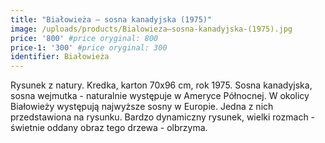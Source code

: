 ```yaml
---
title: "Białowieża – sosna kanadyjska (1975)"
image: /uploads/products/Bialowieza–sosna-kanadyjska-(1975).jpg
price: '800' #price oryginal: 800
price-1: '300' #price oryginal: 300
identifier: Białowieża
---
```


Rysunek z natury. Kredka, karton 70x96 cm, rok 1975. Sosna kanadyjska, sosna wejmutka - naturalnie występuje w Ameryce Północnej. W okolicy Białowieży występują najwyższe sosny w Europie. Jedna z nich przedstawiona na rysunku. Bardzo dynamiczny rysunek, wielki rozmach - świetnie oddany obraz tego drzewa - olbrzyma.